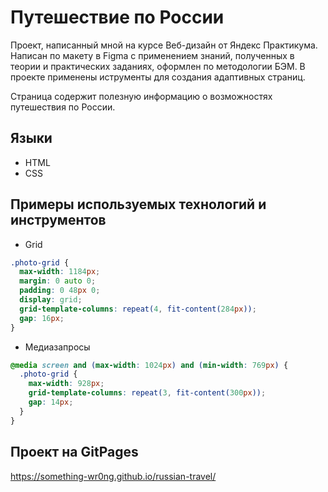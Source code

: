 # **Путешествие по России**
Проект, написанный мной на курсе Веб-дизайн от Яндекс Практикума. Написан по макету в Figma с применением знаний, полученных в теории и практических заданиях, оформлен по методологии БЭМ. В проекте применены иструменты для создания адаптивных страниц.

Страница содержит полезную информацию о возможностях путешествия по России.

## Языки
* HTML
* CSS

## Примеры используемых технологий и инструментов
* Grid
```css 
.photo-grid {
  max-width: 1184px;
  margin: 0 auto 0;
  padding: 0 48px 0;
  display: grid;
  grid-template-columns: repeat(4, fit-content(284px));
  gap: 16px;
}
```
* Медиазапросы
```css 
@media screen and (max-width: 1024px) and (min-width: 769px) {
  .photo-grid {
    max-width: 928px;
    grid-template-columns: repeat(3, fit-content(300px));
    gap: 14px;
  } 
}
```
## Проект на GitPages
https://something-wr0ng.github.io/russian-travel/